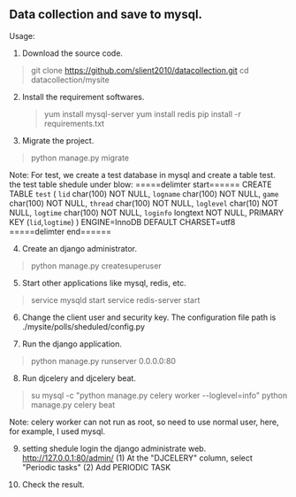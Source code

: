 ## Data collection and save to mysql.

Usage:

1) Download the source code.
  > git clone https://github.com/slient2010/datacollection.git
  > cd datacollection/mysite

2) Install the requirement softwares.
   > yum install mysql-server
   > yum install redis
   > pip install -r requirements.txt

3) Migrate the project.
  > python manage.py migrate

  Note: For test, we create a test database in mysql and create a table test. the test table shedule under blow:
  =====delimter start======
      CREATE TABLE `test` (
      `lid` char(100) NOT NULL,
      `logname` char(100) NOT NULL,
      `game` char(100) NOT NULL,
      `thread` char(100) NOT NULL,
      `loglevel` char(10) NOT NULL,
      `logtime` char(100) NOT NULL,
      `loginfo` longtext NOT NULL,
      PRIMARY KEY (`lid`,`logtime`)
      ) ENGINE=InnoDB DEFAULT CHARSET=utf8 
  =====delimter end======

4) Create an django administrator.
  > python manage.py createsuperuser

5) Start other applications like mysql, redis, etc.
  > service mysqld start
  > service redis-server start

6) Change the client user and security key.
  The configuration file path is ./mysite/polls/sheduled/config.py

7) Run the django application.
  > python manage.py runserver 0.0.0.0:80

8) Run djcelery and djcelery beat.
  > su mysql -c "python manage.py celery worker --loglevel=info"
  > python manage.py celery beat

  Note: celery worker can not run as root, so need to use normal user, here, for example, I used mysql.

9) setting shedule
   login the django administrate web. 
   http://127.0.0.1:80/admin/
   (1) At the "DJCELERY" column, select "Periodic tasks"
   (2) Add PERIODIC TASK
   
10) Check the result.
